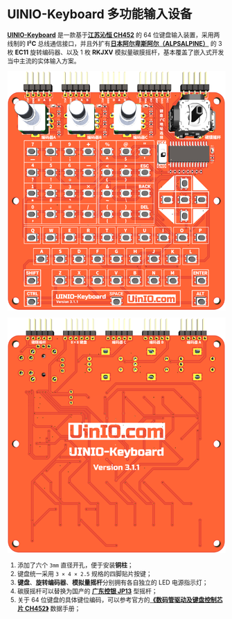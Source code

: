 # UINIO-Keyboard 多功能输入设备

[**UINIO-Keyboard**](https://gitee.com/uinika/UINIO-Keyboard) 是一款基于[**江苏沁恒 CH452**](https://www.wch.cn/product/CH452.html) 的 64 位键盘输入装置，采用两线制的 **I²C** 总线通信接口，并且外扩有[**日本阿尔卑斯阿尔（ALPSALPINE）**](https://www.alpsalpine.com/) 的 3 枚 **EC11** 旋转编码器、以及 1 枚 **RKJXV** 模拟量碳膜摇杆，基本覆盖了嵌入式开发当中主流的实体输入方案。

![](./Images/PCB-3D-1.png)

![](./Images/PCB-3D-2.png)

1. 添加了六个 `3mm` 直径开孔，便于安装**铜柱**；
2. 键盘统一采用 `3 × 4 × 2.5` 规格的四脚贴片按键；
3. **键盘**、**旋转编码器**、**模拟量摇杆**分别拥有各自独立的 LED 电源指示灯；
4. 碳膜摇杆可以替换为国产的 [**广东控银 JP13**](http://www.k-silver.com/c_html_products/jp13heisedaikaiguan-825.html) 型摇杆；
5. 关于 64 位键盘的具体键位编码，可以参考官方的[**《数码管驱动及键盘控制芯片 CH452》**](https://www.wch.cn/downloads/CH452DS1_PDF.html) 数据手册；
